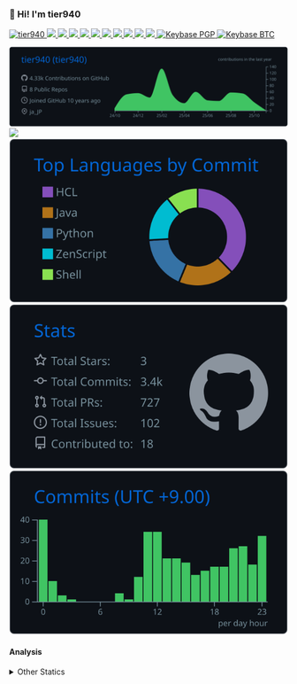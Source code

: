 ### 👋 Hi! I'm tier940

<p align="left"> 
  <a href="https://github.com/tier940/tier940/">
    <img src="https://komarev.com/ghpvc/?username=tier940" alt="tier940" />
  </a>
  <a href="http://twitter.com/tier940">
    <img height="20" src="https://img.shields.io/twitter/follow/tier940?label=Twitter&logo=twitter&style=flat" />
  </a>
  <a href="https://github.com/tier940">
    <img height="20" src="https://img.shields.io/github/followers/tier940?label=follow&logo=github&style=flat" />
  </a>
  <a href="https://www.reddit.com/user/tier940">
    <img height="20" src="https://img.shields.io/reddit/user-karma/combined/tier940?label=Reddit&logo=reddit&style=flat" />
  </a>
  <a href="https://stackoverflow.com/users/17317833/tier940">
    <img height="20" src="https://img.shields.io/stackexchange/stackoverflow/r/17317833?label=StackOverflow&logo=stack-overflow&style=flat" />
  </a>
  <a href="https://zenn.dev/tier940">
    <img height="20" src="https://zenn.badge.nikaera.com/s/tier940/likes" />
  </a>
  <a href="https://zenn.dev/tier940">
    <img height="20" src="https://zenn.badge.nikaera.com/s/tier940/followers" />
  </a>
  <a href="https://zenn.dev/tier940">
    <img height="20" src="https://zenn.badge.nikaera.com/s/tier940/articles" />
  </a>
  <a href="http://qiita.com/tier940">
    <img height="20" src="https://qiita-badge.apiapi.app/s/tier940/posts.svg" />
  </a>
  <a href="http://qiita.com/tier940">
    <img height="20" src="https://qiita-badge.apiapi.app/s/tier940/contributions.svg" />
  </a>
  <a href="https://github.com/tier940/tier940/">
    <img height="20" src="https://github.com/tier940/tier940/actions/workflows/main.yml/badge.svg" />
  </a>
  <a href="https://keybase.io/tier940">
    <img alt="Keybase PGP" src="https://img.shields.io/keybase/pgp/tier940">
  </a>
  <a href="https://keybase.io/tier940">
    <img alt="Keybase BTC" src="https://img.shields.io/keybase/btc/tier940">
  </a>
</p>

[![](https://raw.githubusercontent.com/tier940/tier940/main/profile-summary-card-output/github_dark/0-profile-details.svg)](https://github.com/vn7n24fzkq/github-profile-summary-cards)
[![](https://raw.githubusercontent.com/tier940/tier940/main/profile-summary-card-output/github_dark/1-repos-per-language.svg)](https://github.com/vn7n24fzkq/github-profile-summary-cards) [![](https://raw.githubusercontent.com/tier940/tier940/main/profile-summary-card-output/github_dark/2-most-commit-language.svg)](https://github.com/vn7n24fzkq/github-profile-summary-cards)
[![](https://raw.githubusercontent.com/tier940/tier940/main/profile-summary-card-output/github_dark/3-stats.svg)](https://github.com/vn7n24fzkq/github-profile-summary-cards) [![](https://raw.githubusercontent.com/tier940/tier940/main/profile-summary-card-output/github_dark/4-productive-time.svg)](https://github.com/vn7n24fzkq/github-profile-summary-cards)


#### Analysis
<!-- <img height="150" src="https://github.com/tier940/tier940/blob/master/images/stat.svg" alt="Alternative Text"/> -->

<details>
  <summary>Other Statics</summary>
  <!--START_SECTION:waka-->
![Code Time](http://img.shields.io/badge/Code%20Time-5%2C240%20hrs%2050%20mins-blue)

**🐱 My GitHub Data** 

> 📦 45.6 kB Used in GitHub's Storage 
 > 
> 💼 Opted to Hire
 > 
> 📜 13 Public Repositories 
 > 
> 🔑 6 Private Repositories 
 > 
**I'm an Early 🐤** 

```text
🌞 Morning                2438 commits        ████░░░░░░░░░░░░░░░░░░░░░   16.38 % 
🌆 Daytime                5477 commits        █████████░░░░░░░░░░░░░░░░   36.80 % 
🌃 Evening                5442 commits        █████████░░░░░░░░░░░░░░░░   36.57 % 
🌙 Night                  1526 commits        ███░░░░░░░░░░░░░░░░░░░░░░   10.25 % 
```
📅 **I'm Most Productive on Saturday** 

```text
Monday                   1528 commits        ███░░░░░░░░░░░░░░░░░░░░░░   10.27 % 
Tuesday                  2372 commits        ████░░░░░░░░░░░░░░░░░░░░░   15.94 % 
Wednesday                1808 commits        ███░░░░░░░░░░░░░░░░░░░░░░   12.15 % 
Thursday                 1534 commits        ███░░░░░░░░░░░░░░░░░░░░░░   10.31 % 
Friday                   2136 commits        ████░░░░░░░░░░░░░░░░░░░░░   14.35 % 
Saturday                 2821 commits        █████░░░░░░░░░░░░░░░░░░░░   18.95 % 
Sunday                   2684 commits        █████░░░░░░░░░░░░░░░░░░░░   18.03 % 
```


📊 **This Week I Spent My Time On** 

```text
🕑︎ Time Zone: Asia/Tokyo

💬 Programming Languages: 
Other                    33 hrs 18 mins      ██████████████████░░░░░░░   73.28 % 
Markdown                 4 hrs 5 mins        ██░░░░░░░░░░░░░░░░░░░░░░░   08.99 % 
Java                     3 hrs 12 mins       ██░░░░░░░░░░░░░░░░░░░░░░░   07.05 % 
YAML                     3 hrs 5 mins        ██░░░░░░░░░░░░░░░░░░░░░░░   06.81 % 
JSON                     20 mins             ░░░░░░░░░░░░░░░░░░░░░░░░░   00.75 % 

🔥 Editors: 
Chrome                   30 hrs 47 mins      █████████████████░░░░░░░░   67.76 % 
VS Code                  6 hrs 25 mins       ████░░░░░░░░░░░░░░░░░░░░░   14.14 % 
Edge                     5 hrs 43 mins       ███░░░░░░░░░░░░░░░░░░░░░░   12.58 % 
IntelliJ IDEA            2 hrs 30 mins       █░░░░░░░░░░░░░░░░░░░░░░░░   05.52 % 

💻 Operating System: 
Windows                  39 hrs 5 mins       ██████████████████████░░░   86.00 % 
Linux                    6 hrs 21 mins       ████░░░░░░░░░░░░░░░░░░░░░   14.00 % 
```

**I Mostly Code in Java** 

```text
Java                     13 repos            ████████████░░░░░░░░░░░░░   48.15 % 
ZenScript                3 repos             ███░░░░░░░░░░░░░░░░░░░░░░   11.11 % 
HCL                      2 repos             ██░░░░░░░░░░░░░░░░░░░░░░░   07.41 % 
Shell                    2 repos             ██░░░░░░░░░░░░░░░░░░░░░░░   07.41 % 
Python                   2 repos             ██░░░░░░░░░░░░░░░░░░░░░░░   07.41 % 
```



**Timeline**

![Lines of Code chart](https://raw.githubusercontent.com/tier940/tier940/main/assets/bar_graph.png)


 Last Updated on 17/02/2025 00:37:47 UTC
<!--END_SECTION:waka-->
</details>
